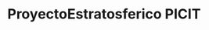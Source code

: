 <h1 stile=text-aling:center> ProyectoEstratosferico PICIT
  

<!---
marianit200825/marianit200825 is a ✨ special ✨ repository because its `README.md` (this file) appears on your GitHub profile.
You can click the Preview link to take a look at your changes.
--->
